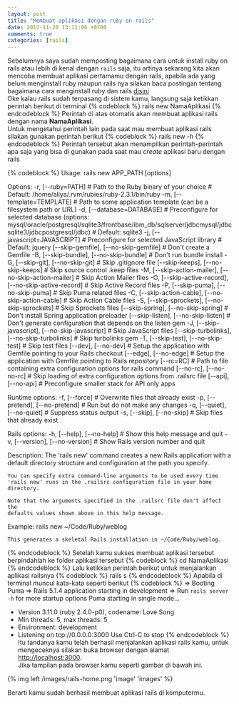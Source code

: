 ```yaml
---
layout: post
title: "Membuat aplikasi dengan ruby on rails"
date: 2017-11-20 13:11:06 +0700
comments: true
categories: [rails]
---
```

Sebelumnya saya sudah memposting bagaimana cara untuk install ruby on rails atau lebih di kenal dengan `rails` saja, itu artinya sekarang kita akan mencoba membuat aplikasi pertamamu dengan rails, apabila ada yang belum menginstall ruby maupun rails nya silakan baca postingan tentang bagaimana cara menginstall ruby dan rails [disini](/blog/2017/11/18/install-ruby-on-rails-di-ubuntu-16-dot-04/)  
Oke kalau rails sudah terpasang di sistem kamu, langsung saja ketikkan perintah berikut di terminal
{% codeblock %}
rails new NamaAplikasi
{% endcodeblock %}
Perintah di atas otomatis akan membuat aplikasi rails dengan nama **NamaAplikasi**.  
Untuk mengetahui perintah lain pada saat mau membuat aplikasi rails silakan gunakan perintah berikut
{% codeblock %}
rails new -h
{% endcodeblock %}
Perintah tersebut akan menampilkan perintah-perintah apa saja yang bisa di gunakan pada saat mau *create* aplikasi baru dengan rails
<!--more-->
{% codeblock %}
Usage:
  rails new APP_PATH [options]

Options:
  -r, [--ruby=PATH]                                      # Path to the Ruby binary of your choice
                                                         # Default: /home/aliya/.rvm/rubies/ruby-2.3.1/bin/ruby
  -m, [--template=TEMPLATE]                              # Path to some application template (can be a filesystem path or URL)
  -d, [--database=DATABASE]                              # Preconfigure for selected database (options: mysql/oracle/postgresql/sqlite3/frontbase/ibm_db/sqlserver/jdbcmysql/jdbcsqlite3/jdbcpostgresql/jdbc)
                                                         # Default: sqlite3
  -j, [--javascript=JAVASCRIPT]                          # Preconfigure for selected JavaScript library
                                                         # Default: jquery
      [--skip-gemfile], [--no-skip-gemfile]              # Don't create a Gemfile
  -B, [--skip-bundle], [--no-skip-bundle]                # Don't run bundle install
  -G, [--skip-git], [--no-skip-git]                      # Skip .gitignore file
      [--skip-keeps], [--no-skip-keeps]                  # Skip source control .keep files
  -M, [--skip-action-mailer], [--no-skip-action-mailer]  # Skip Action Mailer files
  -O, [--skip-active-record], [--no-skip-active-record]  # Skip Active Record files
  -P, [--skip-puma], [--no-skip-puma]                    # Skip Puma related files
  -C, [--skip-action-cable], [--no-skip-action-cable]    # Skip Action Cable files
  -S, [--skip-sprockets], [--no-skip-sprockets]          # Skip Sprockets files
      [--skip-spring], [--no-skip-spring]                # Don't install Spring application preloader
      [--skip-listen], [--no-skip-listen]                # Don't generate configuration that depends on the listen gem
  -J, [--skip-javascript], [--no-skip-javascript]        # Skip JavaScript files
      [--skip-turbolinks], [--no-skip-turbolinks]        # Skip turbolinks gem
  -T, [--skip-test], [--no-skip-test]                    # Skip test files
      [--dev], [--no-dev]                                # Setup the application with Gemfile pointing to your Rails checkout
      [--edge], [--no-edge]                              # Setup the application with Gemfile pointing to Rails repository
      [--rc=RC]                                          # Path to file containing extra configuration options for rails command
      [--no-rc], [--no-no-rc]                            # Skip loading of extra configuration options from .railsrc file
      [--api], [--no-api]                                # Preconfigure smaller stack for API only apps

Runtime options:
  -f, [--force]                    # Overwrite files that already exist
  -p, [--pretend], [--no-pretend]  # Run but do not make any changes
  -q, [--quiet], [--no-quiet]      # Suppress status output
  -s, [--skip], [--no-skip]        # Skip files that already exist

Rails options:
  -h, [--help], [--no-help]        # Show this help message and quit
  -v, [--version], [--no-version]  # Show Rails version number and quit

Description:
    The 'rails new' command creates a new Rails application with a default
    directory structure and configuration at the path you specify.

    You can specify extra command-line arguments to be used every time
    'rails new' runs in the .railsrc configuration file in your home directory.

    Note that the arguments specified in the .railsrc file don't affect the
    defaults values shown above in this help message.

Example:
    rails new ~/Code/Ruby/weblog

    This generates a skeletal Rails installation in ~/Code/Ruby/weblog.
{% endcodeblock %}
Setelah kamu sukses membuat aplikasi tersebut berpindahlah ke folder aplikasi tersebut
{% codeblock %}
cd NamaAplikasi
{% endcodeblock %}
Lalu ketikkan perintah berikut untuk menjalankan aplikasi railsnya
{% codeblock %}
rails s
{% endcodeblock %}
Apabila di terminal muncul kata-kata seperti berikut
{% codeblock %}
=> Booting Puma
=> Rails 5.1.4 application starting in development 
=> Run `rails server -h` for more startup options
Puma starting in single mode...
* Version 3.11.0 (ruby 2.4.0-p0), codename: Love Song
* Min threads: 5, max threads: 5
* Environment: development
* Listening on tcp://0.0.0.0:3000
Use Ctrl-C to stop
{% endcodeblock %}
Itu tandanya kamu telah berhasil menjalankan aplikasi rails kamu, untuk mengeceknya silakan buka browser dengan alamat [http://localhost:3000](localhost:3000).  
Jika tampilan pada browser kamu seperti gambar di bawah ini.  
  
{% img left /images/rails-home.png 'image' 'images' %}
  
Berarti kamu sudah berhasil membuat aplikasi rails di komputermu.
